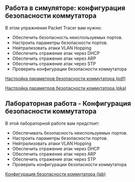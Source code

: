 <!-- 11.6.1 -->
## Работа в симуляторе: конфигурация безопасности коммутатора

В этом упражнении Packet Tracer вам нужно:

* Обеспечить безопасность неиспользуемых портов.
* Настроить параметры безопасности портов.
* Нейтрализовать атаки VLAN Hopping
* Обеспечить отражение атак через DHCP
* Обеспечить отражение атак через ARP
* Обеспечить отражение атак через STP
* Проверить конфигурации безопасности коммутатора

[Настройка параметров безопасности коммутатора (pdf)](./assets/11.6.1-packet-tracer---switch-security-configuration_ru-RU.pdf)

[Настройка параметров безопасности коммутатора (pka)](./assets/11.6.1-packet-tracer---switch-security-configuration_ru-RU.pka)

<!-- 11.6.2 -->
## Лабораторная работа - Конфигурация безопасности коммутатора

В этой лабораторной работе вам предстоит:

* Обеспечивать безопасность неиспользуемых портов.
* Настроить параметры безопасности портов.
* Нейтрализовать атаки VLAN Hopping
* Обеспечить отражение атак через DHCP
* Обеспечить отражение атак через ARP
* Обеспечить отражение атак через STP
* Проверить конфигурации безопасности коммутатора

[Конфигурация безопасности коммутатора (lab)](./assets/11.6.2-lab---switch-security-configuration_ru-RU.pdf)